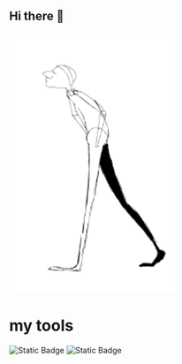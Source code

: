 ## Hi there 👋

<img src="https://github.com/SerjEglit/SerjEglit/blob/main/GIPHY%20.gif" alt= "The Unlimited" width="300">


# my tools

![Static Badge](https://img.shields.io/badge/py-python-blue?style=plastic&logo=python)
![Static Badge](https://img.shields.io/badge/-jupyter-black?style=plastic&logo=python)
